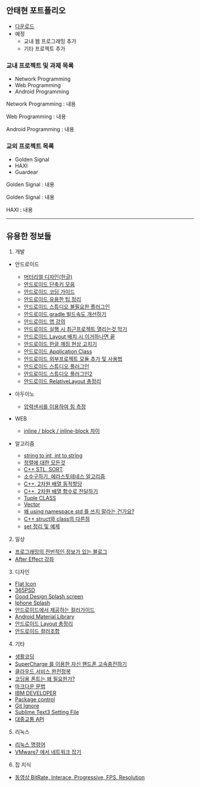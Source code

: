 ﻿## 안태현 포트폴리오
* [다운로드](https://sejonguniversity-my.sharepoint.com/personal/antaehyeon_sju_ac_kr/_layouts/15/guestaccess.aspx?docid=004042e6bab884db39aebe3b92124f8f0&authkey=AY8tv2It6SitdC9_i17QU1k&e=d9761bb499bb4fb4b100db661ddd6b3a)
* 예정
  * 교내 웹 프로그래밍 추가
  * 기타 프로젝트 추가

### 교내 프로젝트 및 과제 목록
* Network Programming
* Web Programming
* Android Programming

Network Programming
: 내용

Web Programming
: 내용

Android Programming
: 내용

### 교외 프로젝트 목록
* Golden Signal
* HAXI
* Guardear

Golden Signal
: 내용

Golden Signal
: 내용

HAXI
: 내용

---


## 유용한 정보들
1. 개발
  * 안드로이드
    * [머터리얼 디자인(한글)](https://davidhyk.github.io/google-design-ko/what-is-material/elevation-shadows.html#elevation-shadows-object-relationships)
    * [안드로이드 단축키 모음](http://kkangeva.tistory.com/42)
    * [안드로이드 코딩 가이드](http://kkangeva.tistory.com/40)
    * [안드로이드 유용한 팁 정리](http://techjun.com/1450)
    * [안드로이드 스튜디오 불필요한 플러그인](http://apphappy.tistory.com/4)
    * [안드로이드 gradle 빌드속도 개선하기](https://blog.asamaru.net/2015/09/29/android-gradle-builds-speed-up/)
    * [안드로이드 앱 강의](http://onycomict.com/board/bbs/board.php?bo_table=class&page=11)
    * [안드로이드 실행 시 최근프로젝트 열리는것 막기](http://blog.naver.com/PostView.nhn?blogId=eominsuk55&logNo=220597823353&redirect=Dlog&widgetTypeCall=true)
    * [안드로이드 Layout 배치 시 이거하나면 끝](http://egloos.zum.com/mightyfine/v/309033)
    * [안드로이드 한글 깨짐 현상 고치기](http://thdev.tech/androiddev/2016/09/21/Android-Studio-Layout-Preview-Not-Korean.html)
    * [안드로이드 Application Class](http://www.devs.kr/study/605)
    * [안드로이드 외부프로젝트 모듈 추가 및 사용법](http://bonoogi.postype.com/post/1295/)
    * [안드로이드 스튜디오 플러그인](http://stanleykou.tistory.com/entry/Android-studio%EC%9D%98-%EC%9C%A0%EC%9A%A9%ED%95%9C-%ED%94%8C%EB%9F%AC%EA%B7%B8%EC%9D%B8)
    * [안드로이드 스튜디오 플러그인2](http://coolsharp.blogspot.kr/2015/04/blog-post_2.html)
    * [안드로이드 RelativeLayout 총정리](http://freehoon.tistory.com/entry/%EC%95%88%EB%93%9C%EB%A1%9C%EC%9D%B4%EB%93%9C-%EB%B7%B0%EA%B7%B8%EB%A3%B9-RelativeLayout)

  * 아두이노
    * [압력센서를 이용하여 힘 측정](http://kocoafab.cc/tutorial/view/105)

  * WEB
    * [inline / block / inline-block 차이](http://blog.naver.com/PostView.nhn?blogId=leesd88&logNo=220682157303)

  * 알고리즘
    * [string to int, int to string](http://arer.tistory.com/43)
    * [정렬에 대한 모든것](http://anster.tistory.com/147)
    * [C++ STL, SORT](http://gshscs.tistory.com/11)
    * [소수구하기, 에라스토테네스 알고리즘](https://m.blog.naver.com/PostView.nhn?blogId=occidere&logNo=220793078545&proxyReferer=https%3A%2F%2Fwww.google.co.kr%2F)
    * [C++, 2차원 배열 동적할당](http://hashcode.co.kr/questions/288/new%EB%A1%9C-2%EC%B0%A8%EC%9B%90-%EB%B0%B0%EC%97%B4-%EB%A7%8C%EB%93%A4%EA%B8%B0)
    * [C++, 2차원 배열 함수로 전달하기](http://hashcode.co.kr/questions/764/2%EC%B0%A8%EC%9B%90-%EB%B0%B0%EC%97%B4%EC%9D%84-%ED%95%A8%EC%88%98%EB%A1%9C-%EC%A0%84%EB%8B%AC%ED%95%A0-%EC%88%98%EA%B0%80-%EC%97%86%EC%8A%B5%EB%8B%88%EB%8B%A4)
    * [Tuple CLASS](http://egloos.zum.com/sweeper/v/2994673)
    * [Vector](http://dream-cy.tistory.com/4)
    * [왜 using namespace std 를 쓰지 말라는 건가요?](http://hashcode.co.kr/questions/80/%EC%99%9C-using-namespace-std%EB%A5%BC-%EC%93%B0%EC%A7%80-%EB%A7%90%EB%9D%BC%EB%8A%94%EA%B1%B0%EC%97%90%EC%9A%94)
    * [C++ struct와 class의 다른점](http://egloos.zum.com/minjang/v/2049827)
    * [set 정리 및 예제](http://hyeonstorage.tistory.com/327)


2. 일상
  * [프로그래밍의 전반적인 정보가 있는 블로그](http://horajjan.blog.me/)
  * [After Effect 강좌](http://blog.naver.com/pthansae/166407243)

3. 디자인
  * [Flat Icon](http://www.flaticon.com/)
  * [365PSD](http://kr.365psd.com/)
  * [Good Design Splash screen](https://www.google.co.kr/search?q=Iphone+Splash&newwindow=1&safe=off&biw=1466&bih=933&source=lnms&tbm=isch&sa=X&ved=0ahUKEwiq9Na41_3OAhXJo5QKHaaPAfQQ_AUIBigB#newwindow=1&safe=off&tbm=isch&q=good+splash+screen+design)
 * [Iphone Splash](https://www.google.co.kr/search?q=Iphone+Splash&newwindow=1&safe=off&biw=1466&bih=933&source=lnms&tbm=isch&sa=X&ved=0ahUKEwiq9Na41_3OAhXJo5QKHaaPAfQQ_AUIBigB)
 * [안드로이드에서 제공하는 컬러가이드](https://material.google.com/style/color.html#color-color-palette)
 * [Android Material Library](https://github.com/navasmdc/MaterialDesignLibrary)
 * [안드로이드 Layout 총정리](http://azdesigntm.com/329)
 * [안드로이드 컬러조합](https://material.io/color/#!/?view.left=0&view.right=0&primary.color=9C27B0)

4. 기타
  * [생활코딩](https://opentutorials.org/course/1)
  * [SuperCharge 를 이용한 자신 핸드폰 고속충전하기](http://tirasol.untitle.org/158)
  * [클라우드 서비스 완전정복](http://www.bloter.net/archives/252096)
  * [코딩용 폰트는 왜 필요한가?](http://ppss.kr/archives/66633)
  * [마크다운 문법](http://blog.kalkin7.com/2014/02/05/wordpress-markdown-quick-reference-for-koreans/)
  * [IBM DEVELOPER](https://developer.ibm.com/kr/)
  * [Package control](https://packagecontrol.io/)
  * [Git Ignore](https://www.gitignore.io/)
  * [Sublime Text3 Setting File](http://thyn.asuscomm.com:8080/antaehyeon/Utility,%20%ec%9c%a0%ed%8b%b8%eb%a6%ac%ed%8b%b0/SublimeText%20Setting.exe)
  * [대중교통 API](https://lab.odsay.com/)

5. 리눅스

  * [리눅스 명령어](http://slayer95.tistory.com/entry/Tip%EB%A6%AC%EB%88%85%EC%8A%A4-%ED%84%B0%EB%AF%B8%EB%84%90-%EB%AA%85%EB%A0%B9%EC%96%B4-%EB%AA%A8%EC%9D%8C)
  * [VMware7 에서 네트워크 잡기](http://redkreuz.tistory.com/164)

6. 잡 지식
  * [동영상 BitRate, Interace, Progressive, FPS, Resolution](http://airensoft.github.io/2016/06/09/Four-main-factors-that-determine-the-image-quality-of-the-video/)
